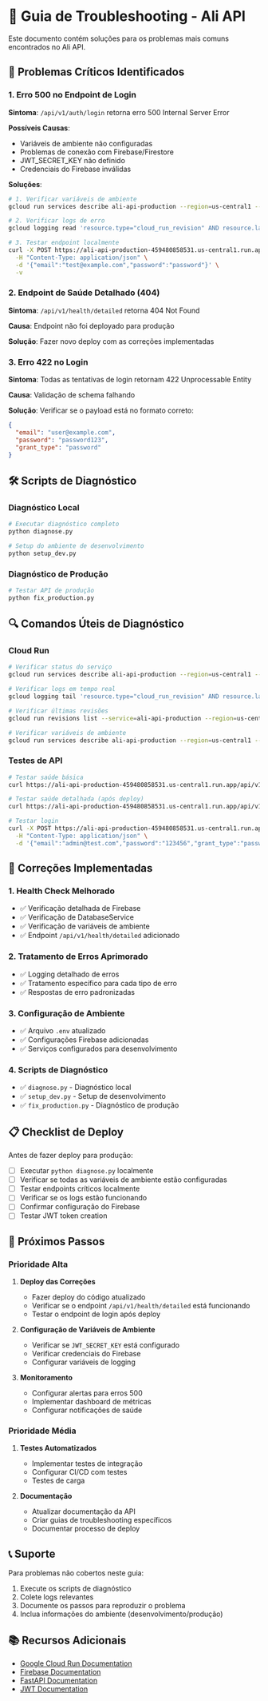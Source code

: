 # 🔧 Guia de Troubleshooting - Ali API

Este documento contém soluções para os problemas mais comuns encontrados no Ali API.

## 🚨 Problemas Críticos Identificados

### 1. Erro 500 no Endpoint de Login

**Sintoma**: `/api/v1/auth/login` retorna erro 500 Internal Server Error

**Possíveis Causas**:
- Variáveis de ambiente não configuradas
- Problemas de conexão com Firebase/Firestore
- JWT_SECRET_KEY não definido
- Credenciais do Firebase inválidas

**Soluções**:

```bash
# 1. Verificar variáveis de ambiente
gcloud run services describe ali-api-production --region=us-central1 --project=ali-api-production-459480858531 --format='value(spec.template.spec.template.spec.containers[0].env[].name)'

# 2. Verificar logs de erro
gcloud logging read 'resource.type="cloud_run_revision" AND resource.labels.service_name="ali-api-production" AND severity>=ERROR' --limit=20 --project=ali-api-production-459480858531

# 3. Testar endpoint localmente
curl -X POST https://ali-api-production-459480858531.us-central1.run.app/api/v1/auth/login \
  -H "Content-Type: application/json" \
  -d '{"email":"test@example.com","password":"password"}' \
  -v
```

### 2. Endpoint de Saúde Detalhado (404)

**Sintoma**: `/api/v1/health/detailed` retorna 404 Not Found

**Causa**: Endpoint não foi deployado para produção

**Solução**: Fazer novo deploy com as correções implementadas

### 3. Erro 422 no Login

**Sintoma**: Todas as tentativas de login retornam 422 Unprocessable Entity

**Causa**: Validação de schema falhando

**Solução**: Verificar se o payload está no formato correto:

```json
{
  "email": "user@example.com",
  "password": "password123",
  "grant_type": "password"
}
```

## 🛠️ Scripts de Diagnóstico

### Diagnóstico Local

```bash
# Executar diagnóstico completo
python diagnose.py

# Setup do ambiente de desenvolvimento
python setup_dev.py
```

### Diagnóstico de Produção

```bash
# Testar API de produção
python fix_production.py
```

## 🔍 Comandos Úteis de Diagnóstico

### Cloud Run

```bash
# Verificar status do serviço
gcloud run services describe ali-api-production --region=us-central1 --project=ali-api-production-459480858531

# Verificar logs em tempo real
gcloud logging tail 'resource.type="cloud_run_revision" AND resource.labels.service_name="ali-api-production"' --project=ali-api-production-459480858531

# Verificar últimas revisões
gcloud run revisions list --service=ali-api-production --region=us-central1 --project=ali-api-production-459480858531

# Verificar variáveis de ambiente
gcloud run services describe ali-api-production --region=us-central1 --project=ali-api-production-459480858531 --format='value(spec.template.spec.template.spec.containers[0].env[])'
```

### Testes de API

```bash
# Testar saúde básica
curl https://ali-api-production-459480858531.us-central1.run.app/api/v1/health

# Testar saúde detalhada (após deploy)
curl https://ali-api-production-459480858531.us-central1.run.app/api/v1/health/detailed

# Testar login
curl -X POST https://ali-api-production-459480858531.us-central1.run.app/api/v1/auth/login \
  -H "Content-Type: application/json" \
  -d '{"email":"admin@test.com","password":"123456","grant_type":"password"}'
```

## 🔧 Correções Implementadas

### 1. Health Check Melhorado

- ✅ Verificação detalhada de Firebase
- ✅ Verificação de DatabaseService
- ✅ Verificação de variáveis de ambiente
- ✅ Endpoint `/api/v1/health/detailed` adicionado

### 2. Tratamento de Erros Aprimorado

- ✅ Logging detalhado de erros
- ✅ Tratamento específico para cada tipo de erro
- ✅ Respostas de erro padronizadas

### 3. Configuração de Ambiente

- ✅ Arquivo `.env` atualizado
- ✅ Configurações Firebase adicionadas
- ✅ Serviços configurados para desenvolvimento

### 4. Scripts de Diagnóstico

- ✅ `diagnose.py` - Diagnóstico local
- ✅ `setup_dev.py` - Setup de desenvolvimento
- ✅ `fix_production.py` - Diagnóstico de produção

## 📋 Checklist de Deploy

Antes de fazer deploy para produção:

- [ ] Executar `python diagnose.py` localmente
- [ ] Verificar se todas as variáveis de ambiente estão configuradas
- [ ] Testar endpoints críticos localmente
- [ ] Verificar se os logs estão funcionando
- [ ] Confirmar configuração do Firebase
- [ ] Testar JWT token creation

## 🚀 Próximos Passos

### Prioridade Alta

1. **Deploy das Correções**
   - Fazer deploy do código atualizado
   - Verificar se o endpoint `/api/v1/health/detailed` está funcionando
   - Testar o endpoint de login após deploy

2. **Configuração de Variáveis de Ambiente**
   - Verificar se `JWT_SECRET_KEY` está configurado
   - Verificar credenciais do Firebase
   - Configurar variáveis de logging

3. **Monitoramento**
   - Configurar alertas para erros 500
   - Implementar dashboard de métricas
   - Configurar notificações de saúde

### Prioridade Média

1. **Testes Automatizados**
   - Implementar testes de integração
   - Configurar CI/CD com testes
   - Testes de carga

2. **Documentação**
   - Atualizar documentação da API
   - Criar guias de troubleshooting específicos
   - Documentar processo de deploy

## 📞 Suporte

Para problemas não cobertos neste guia:

1. Execute os scripts de diagnóstico
2. Colete logs relevantes
3. Documente os passos para reproduzir o problema
4. Inclua informações do ambiente (desenvolvimento/produção)

## 📚 Recursos Adicionais

- [Google Cloud Run Documentation](https://cloud.google.com/run/docs)
- [Firebase Documentation](https://firebase.google.com/docs)
- [FastAPI Documentation](https://fastapi.tiangolo.com/)
- [JWT Documentation](https://jwt.io/)